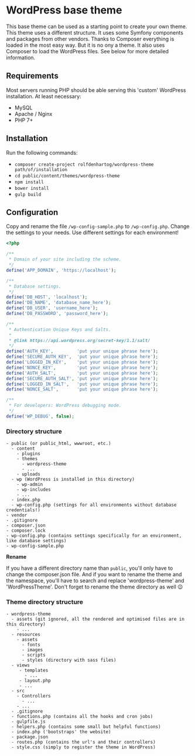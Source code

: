 # WordPress base theme

This base theme can be used as a starting point to create your own theme. This theme uses a different structure. It uses
some Symfony components and packages from other vendors. Thanks to Composer everything is loaded in the most easy way.
But it is no ony a theme. It also uses Composer to load the WordPress files. See below for more detailed information.

## Requirements

Most servers running PHP should be able serving this 'custom' WordPress installation. At least necessary:

* MySQL
* Apache / Nginx
* PHP 7+

## Installation

Run the following commands:
* `composer create-project rolfdenhartog/wordpress-theme path/of/installation`
* `cd public/content/themes/wordpress-theme`
* `npm install`
* `bower install`
* `gulp build`

## Configuration

Copy and rename the file `/wp-config-sample.php` to `/wp-config.php`. Change the settings to your needs. Use different
settings for each environment!

```php
<?php

/**
 * Domain of your site including the scheme.
 */
define('APP_DOMAIN', 'https://localhost');

/**
 * Database settings.
 */
define('DB_HOST', 'localhost');
define('DB_NAME', 'database_name_here');
define('DB_USER', 'username_here');
define('DB_PASSWORD', 'password_here');

/**
 * Authentication Unique Keys and Salts.
 *
 * @link https://api.wordpress.org/secret-key/1.1/salt/
 */
define('AUTH_KEY',         'put your unique phrase here');
define('SECURE_AUTH_KEY',  'put your unique phrase here');
define('LOGGED_IN_KEY',    'put your unique phrase here');
define('NONCE_KEY',        'put your unique phrase here');
define('AUTH_SALT',        'put your unique phrase here');
define('SECURE_AUTH_SALT', 'put your unique phrase here');
define('LOGGED_IN_SALT',   'put your unique phrase here');
define('NONCE_SALT',       'put your unique phrase here');

/**
 * For developers: WordPress debugging mode.
 */
define('WP_DEBUG', false);
```

### Directory structure

```
- public (or public_html, wwwroot, etc.)
  - content
    - plugins
    - themes
      - wordpress-theme
      - ...
    - uploads
  - wp (WordPress is installed in this directory)
    - wp-admin
    - wp-includes
    - ...
  - index.php
  - wp-config.php (settings for all environments without database credentials!)
- vendor
- .gitignore
- composer.json
- composer.lock
- wp-config.php (contains settings specifically for an environment, like database settings)
- wp-config-sample.php
```

**Rename**

If you have a different directory name than `public`, you'll only have to change the composer.json file. And if you want
to rename the theme and the namespace, you'll have to search and replace 'wordpress-theme' and 'WordPressTheme'. Don't
forget to rename the theme directory as well :wink:

### Theme directory structure

```
- wordpress-theme
  - assets (git ignored, all the rendered and optimised files are in this directory)
    - ...
  - resources
    - assets
      - fonts
      - images
      - scripts
      - styles (directory with sass files)
  - views
     - templates
       - ...
     - layout.php
     - ...
  - src
    - Controllers
      - ...
    - ...
  - .gitignore
  - functions.php (contains all the hooks and cron jobs)
  - gulpfile.js
  - helpers.php (contains some small but helpful functions)
  - index.php ('bootstraps' the website)
  - package.json
  - routes.php (contains the url's and their controllers)
  - style.css (simply to register the theme in WordPress)
```
